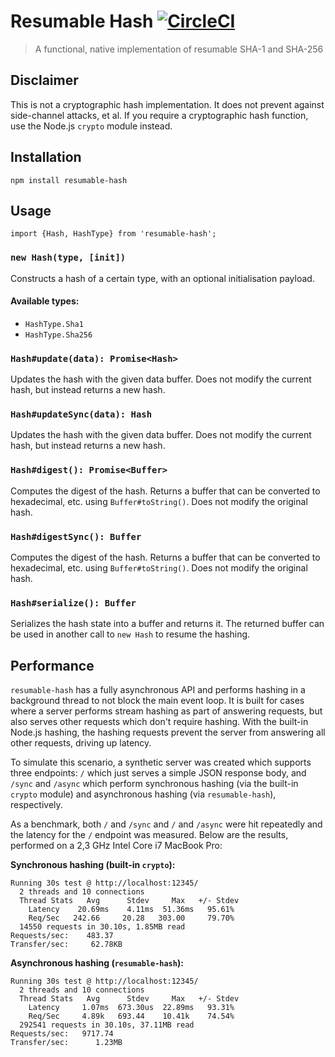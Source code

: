 # Resumable Hash [![CircleCI](https://circleci.com/gh/srijs/node-resumable-hash.svg?style=svg)](https://circleci.com/gh/srijs/node-resumable-hash)

> A functional, native implementation of resumable SHA-1 and SHA-256

## Disclaimer

This is not a cryptographic hash implementation. It does not prevent against side-channel attacks, et al. If you require a cryptographic hash function, use the Node.js `crypto` module instead.

## Installation

```
npm install resumable-hash
```

## Usage

```
import {Hash, HashType} from 'resumable-hash';
```

### `new Hash(type, [init])`

Constructs a hash of a certain type, with an optional initialisation payload.

#### Available types:

- `HashType.Sha1`
- `HashType.Sha256`

### `Hash#update(data): Promise<Hash>`

Updates the hash with the given data buffer. Does not modify the current hash, but instead returns a new hash.

### `Hash#updateSync(data): Hash`

Updates the hash with the given data buffer. Does not modify the current hash, but instead returns a new hash.

### `Hash#digest(): Promise<Buffer>`

Computes the digest of the hash. Returns a buffer that can be converted to hexadecimal, etc. using `Buffer#toString()`. Does not modify the original hash.

### `Hash#digestSync(): Buffer`

Computes the digest of the hash. Returns a buffer that can be converted to hexadecimal, etc. using `Buffer#toString()`. Does not modify the original hash.

### `Hash#serialize(): Buffer`

Serializes the hash state into a buffer and returns it. The returned buffer can be used in another call to `new Hash` to resume the hashing.

## Performance

`resumable-hash` has a fully asynchronous API and performs hashing in a background thread to not block the main event loop.
It is built for cases where a server performs stream hashing as part of answering requests, but also serves other requests which don't require hashing. With the built-in Node.js hashing, the hashing requests prevent the server from answering all other requests, driving up latency.

To simulate this scenario, a synthetic server was created which supports three endpoints: `/` which just serves a simple JSON response body, and `/sync` and `/async` which perform synchronous hashing (via the built-in `crypto` module) and asynchronous hashing (via `resumable-hash`), respectively.

As a benchmark, both `/` and `/sync` and `/` and `/async` were hit repeatedly and the latency for the `/` endpoint was measured. Below are the results, performed on a 2,3 GHz Intel Core i7 MacBook Pro:

**Synchronous hashing (built-in `crypto`):**

```
Running 30s test @ http://localhost:12345/
  2 threads and 10 connections
  Thread Stats   Avg      Stdev     Max   +/- Stdev
    Latency    20.69ms    4.11ms  51.36ms   95.61%
    Req/Sec   242.66     20.28   303.00     79.70%
  14550 requests in 30.10s, 1.85MB read
Requests/sec:    483.37
Transfer/sec:     62.78KB
```

**Asynchronous hashing (`resumable-hash`):**

```
Running 30s test @ http://localhost:12345/
  2 threads and 10 connections
  Thread Stats   Avg      Stdev     Max   +/- Stdev
    Latency     1.07ms  673.30us  22.89ms   93.31%
    Req/Sec     4.89k   693.44    10.41k    74.54%
  292541 requests in 30.10s, 37.11MB read
Requests/sec:   9717.74
Transfer/sec:      1.23MB
```
